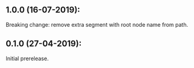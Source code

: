 ## 1.0.0 (16-07-2019):

Breaking change: remove extra segment with root node name from path.

## 0.1.0 (27-04-2019): 

Initial prerelease.